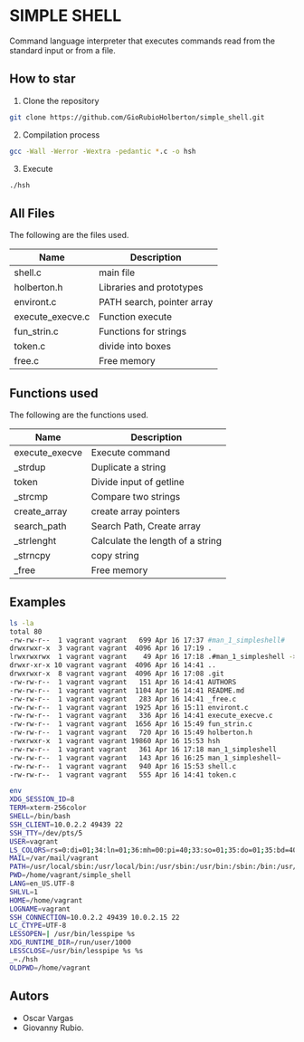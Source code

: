 # SIMPLE SHELL

Command language interpreter that executes commands read from the standard input or from a file.

## How to star

1. Clone the repository

```bash
git clone https://github.com/GioRubioHolberton/simple_shell.git
```

2. Compilation process

```bash
gcc -Wall -Werror -Wextra -pedantic *.c -o hsh
```

3. Execute

```bash
./hsh
```

## All Files

The following are the files used.

Name             | Description                |
----------       | ------------               |
shell.c          | main file                  |
holberton.h      | Libraries and prototypes   |
environt.c       | PATH search, pointer array |
execute_execve.c | Function execute           |
fun_strin.c      | Functions for strings      |
token.c          | divide into boxes          |
free.c           | Free memory                |

## Functions used

The following are the functions used.

Name           | Description                      |
---            | ---                              |
execute_execve | Execute command                  |
_strdup        | Duplicate a string               |
token          | Divide input of getline          |
_strcmp        | Compare two strings              |
create_array   | create array pointers            |
search_path    | Search Path, Create array        |
_strlenght     | Calculate the length of a string |
_strncpy       | copy string                      |
_free          | Free memory                      |

## Examples

```bash
ls -la
total 80
-rw-rw-r--  1 vagrant vagrant   699 Apr 16 17:37 #man_1_simpleshell#
drwxrwxr-x  3 vagrant vagrant  4096 Apr 16 17:19 .
lrwxrwxrwx  1 vagrant vagrant    49 Apr 16 17:18 .#man_1_simpleshell -> vagrant@vagrant-ubuntu-trusty-64.15923:1555338860
drwxr-xr-x 10 vagrant vagrant  4096 Apr 16 14:41 ..
drwxrwxr-x  8 vagrant vagrant  4096 Apr 16 17:08 .git
-rw-rw-r--  1 vagrant vagrant   151 Apr 16 14:41 AUTHORS
-rw-rw-r--  1 vagrant vagrant  1104 Apr 16 14:41 README.md
-rw-rw-r--  1 vagrant vagrant   283 Apr 16 14:41 _free.c
-rw-rw-r--  1 vagrant vagrant  1925 Apr 16 15:11 environt.c
-rw-rw-r--  1 vagrant vagrant   336 Apr 16 14:41 execute_execve.c
-rw-rw-r--  1 vagrant vagrant  1656 Apr 16 15:49 fun_strin.c
-rw-rw-r--  1 vagrant vagrant   720 Apr 16 15:49 holberton.h
-rwxrwxr-x  1 vagrant vagrant 19860 Apr 16 15:53 hsh
-rw-rw-r--  1 vagrant vagrant   361 Apr 16 17:18 man_1_simpleshell
-rw-rw-r--  1 vagrant vagrant   143 Apr 16 16:25 man_1_simpleshell~
-rw-rw-r--  1 vagrant vagrant   940 Apr 16 15:53 shell.c
-rw-rw-r--  1 vagrant vagrant   555 Apr 16 14:41 token.c
```
```bash
env
XDG_SESSION_ID=8
TERM=xterm-256color
SHELL=/bin/bash
SSH_CLIENT=10.0.2.2 49439 22
SSH_TTY=/dev/pts/5
USER=vagrant
LS_COLORS=rs=0:di=01;34:ln=01;36:mh=00:pi=40;33:so=01;35:do=01;35:bd=40;33;01:cd=40;33;01:or=40;31;01:su=37;41:sg=30;43:ca=30;41:tw=30;42:ow=34;42:st=37;44:ex=01;32:*.tar=01;31:*.tgz=01;31:*.arj=01;31:*.taz=01;31:*.lzh=01;31:*.lzma=01;31:*.tlz=01;31:*.txz=01;31:*.zip=01;31:*.z=01;31:*.Z=01;31:*.dz=01;31:*.gz=01;31:*.lz=01;31:*.xz=01;31:*.bz2=01;31:*.bz=01;31:*.tbz=01;31:*.tbz2=01;31:*.tz=01;31:*.deb=01;31:*.rpm=01;31:*.jar=01;31:*.war=01;31:*.ear=01;31:*.sar=01;31:*.rar=01;31:*.ace=01;31:*.zoo=01;31:*.cpio=01;31:*.7z=01;31:*.rz=01;31:*.jpg=01;35:*.jpeg=01;35:*.gif=01;35:*.bmp=01;35:*.pbm=01;35:*.pgm=01;35:*.ppm=01;35:*.tga=01;35:*.xbm=01;35:*.xpm=01;35:*.tif=01;35:*.tiff=01;35:*.png=01;35:*.svg=01;35:*.svgz=01;35:*.mng=01;35:*.pcx=01;35:*.mov=01;35:*.mpg=01;35:*.mpeg=01;35:*.m2v=01;35:*.mkv=01;35:*.webm=01;35:*.ogm=01;35:*.mp4=01;35:*.m4v=01;35:*.mp4v=01;35:*.vob=01;35:*.qt=01;35:*.nuv=01;35:*.wmv=01;35:*.asf=01;35:*.rm=01;35:*.rmvb=01;35:*.flc=01;35:*.avi=01;35:*.fli=01;35:*.flv=01;35:*.gl=01;35:*.dl=01;35:*.xcf=01;35:*.xwd=01;35:*.yuv=01;35:*.cgm=01;35:*.emf=01;35:*.axv=01;35:*.anx=01;35:*.ogv=01;35:*.ogx=01;35:*.aac=00;36:*.au=00;36:*.flac=00;36:*.mid=00;36:*.midi=00;36:*.mka=00;36:*.mp3=00;36:*.mpc=00;36:*.ogg=00;36:*.ra=00;36:*.wav=00;36:*.axa=00;36:*.oga=00;36:*.spx=00;36:*.xspf=00;36:
MAIL=/var/mail/vagrant
PATH=/usr/local/sbin:/usr/local/bin:/usr/sbin:/usr/bin:/sbin:/bin:/usr/games:/usr/local/games
PWD=/home/vagrant/simple_shell
LANG=en_US.UTF-8
SHLVL=1
HOME=/home/vagrant
LOGNAME=vagrant
SSH_CONNECTION=10.0.2.2 49439 10.0.2.15 22
LC_CTYPE=UTF-8
LESSOPEN=| /usr/bin/lesspipe %s
XDG_RUNTIME_DIR=/run/user/1000
LESSCLOSE=/usr/bin/lesspipe %s %s
_=./hsh
OLDPWD=/home/vagrant
```

## Autors

* Oscar Vargas
* Giovanny Rubio.
